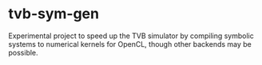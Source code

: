 # tvb-sym-gen

Experimental project to speed up the TVB simulator by compiling
symbolic systems to numerical kernels for OpenCL, though other
backends may be possible.

